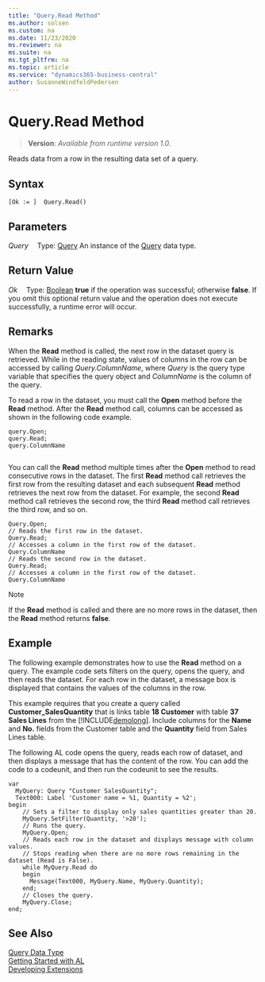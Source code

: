```yaml
---
title: "Query.Read Method"
ms.author: solsen
ms.custom: na
ms.date: 11/23/2020
ms.reviewer: na
ms.suite: na
ms.tgt_pltfrm: na
ms.topic: article
ms.service: "dynamics365-business-central"
author: SusanneWindfeldPedersen
---
```

[//]: # (START>DO_NOT_EDIT)
[//]: # (IMPORTANT:Do not edit any of the content between here and the END>DO_NOT_EDIT.)
[//]: # (Any modifications should be made in the .xml files in the ModernDev repo.)
# Query.Read Method
> **Version**: _Available from runtime version 1.0._

Reads data from a row in the resulting data set of a query.


## Syntax
```
[Ok := ]  Query.Read()
```

## Parameters
*Query*
&emsp;Type: [Query](query-data-type.md)
An instance of the [Query](query-data-type.md) data type.

## Return Value
*Ok*
&emsp;Type: [Boolean](../boolean/boolean-data-type.md)
**true** if the operation was successful; otherwise **false**.   If you omit this optional return value and the operation does not execute successfully, a runtime error will occur.  


[//]: # (IMPORTANT: END>DO_NOT_EDIT)

## Remarks  
 When the **Read** method is called, the next row in the dataset query is retrieved. While in the reading state, values of columns in the row can be accessed by calling *Query.ColumnName*, where *Query* is the query type variable that specifies the query object and *ColumnName* is the column of the query.  
  
 To read a row in the dataset, you must call the **Open** method before the **Read** method. After the **Read** method call, columns can be accessed as shown in the following code example.  
  
```al
query.Open;  
query.Read;  
query.ColumnName  
  
```  
  
 You can call the **Read** method multiple times after the **Open** method to read consecutive rows in the dataset. The first **Read** method call retrieves the first row from the resulting dataset and each subsequent **Read** method retrieves the next row from the dataset. For example, the second **Read** method call retrieves the second row, the third **Read** method call retrieves the third row, and so on.  
  
```al
Query.Open;  
// Reads the first row in the dataset.  
Query.Read;   
// Accesses a column in the first row of the dataset.  
Query.ColumnName  
// Reads the second row in the dataset.  
Query.Read;   
// Accesses a column in the first row of the dataset.  
Query.ColumnName  
```  
  
> [!NOTE]  
>  If the **Read** method is called and there are no more rows in the dataset, then the **Read** method returns **false**.  
  
## Example  
 The following example demonstrates how to use the **Read** method on a query. The example code sets filters on the query, opens the query, and then reads the dataset. For each row in the dataset, a message box is displayed that contains the values of the columns in the row.  
  
 This example requires that you create a query called **Customer\_SalesQuantity** that is links table **18 Customer** with table  **37 Sales Lines** from the [!INCLUDE[demolong](../../includes/demolong_md.md)]. Include columns for the **Name** and **No.** fields from the Customer table and the **Quantity** field from Sales Lines table.  
  
  <!--NAV For step-by-step instructions for creating this query, see [Walkthrough: Creating a Query to Link Two Tables](Walkthrough--Creating-a-Query-to-Link-Two-Tables.md).-->  
  
 The following AL code opens the query, reads each row of dataset, and then displays a message that has the content of the row. You can add the code to a codeunit, and then run the codeunit to see the results.  
  
```al
var
  MyQuery: Query "Customer SalesQuantity";
  Text000: Label 'Customer name = %1, Quantity = %2'; 
begin
    // Sets a filter to display only sales quantities greater than 20.  
    MyQuery.SetFilter(Quantity, '>20');   
    // Runs the query.  
    MyQuery.Open;  
    // Reads each row in the dataset and displays message with column values.  
    // Stops reading when there are no more rows remaining in the dataset (Read is False).  
    while MyQuery.Read do  
    begin  
      Message(Text000, MyQuery.Name, MyQuery.Quantity);   
    end;  
    // Closes the query.  
    MyQuery.Close;  
end;
```

## See Also
[Query Data Type](query-data-type.md)  
[Getting Started with AL](../../devenv-get-started.md)  
[Developing Extensions](../../devenv-dev-overview.md)